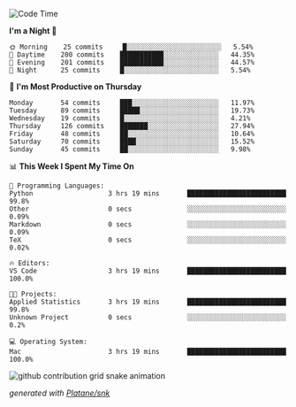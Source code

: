 <!--START_SECTION:waka-->
![Code Time](http://img.shields.io/badge/Code%20Time-256%20hrs%2039%20mins-blue)

**I'm a Night 🦉** 

```text
🌞 Morning    25 commits     █░░░░░░░░░░░░░░░░░░░░░░░░   5.54% 
🌆 Daytime    200 commits    ███████████░░░░░░░░░░░░░░   44.35% 
🌃 Evening    201 commits    ███████████░░░░░░░░░░░░░░   44.57% 
🌙 Night      25 commits     █░░░░░░░░░░░░░░░░░░░░░░░░   5.54%

```
📅 **I'm Most Productive on Thursday** 

```text
Monday       54 commits     ███░░░░░░░░░░░░░░░░░░░░░░   11.97% 
Tuesday      89 commits     █████░░░░░░░░░░░░░░░░░░░░   19.73% 
Wednesday    19 commits     █░░░░░░░░░░░░░░░░░░░░░░░░   4.21% 
Thursday     126 commits    ███████░░░░░░░░░░░░░░░░░░   27.94% 
Friday       48 commits     ██░░░░░░░░░░░░░░░░░░░░░░░   10.64% 
Saturday     70 commits     ████░░░░░░░░░░░░░░░░░░░░░   15.52% 
Sunday       45 commits     ██░░░░░░░░░░░░░░░░░░░░░░░   9.98%

```


📊 **This Week I Spent My Time On** 

```text
💬 Programming Languages: 
Python                   3 hrs 19 mins       █████████████████████████   99.8% 
Other                    0 secs              ░░░░░░░░░░░░░░░░░░░░░░░░░   0.09% 
Markdown                 0 secs              ░░░░░░░░░░░░░░░░░░░░░░░░░   0.09% 
TeX                      0 secs              ░░░░░░░░░░░░░░░░░░░░░░░░░   0.02%

🔥 Editors: 
VS Code                  3 hrs 19 mins       █████████████████████████   100.0%

🐱‍💻 Projects: 
Applied Statistics       3 hrs 19 mins       █████████████████████████   99.8% 
Unknown Project          0 secs              ░░░░░░░░░░░░░░░░░░░░░░░░░   0.2%

💻 Operating System: 
Mac                      3 hrs 19 mins       █████████████████████████   100.0%

```


<!--END_SECTION:waka-->


<!--Snake Game-->
![github contribution grid snake animation](https://raw.githubusercontent.com/viggo-gascou/viggo-gascou/output/github-contribution-grid-snake.svg)

_generated with [Platane/snk](https://github.com/Platane/snk)_
<!--Snake Game-->

